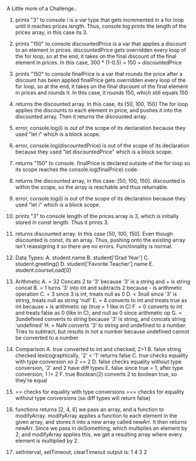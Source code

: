 A Little more of a Challenge..

1. prints "3" to console
i is a var type that gets incremented in a for loop until it reaches prices.length.
Thus, console.log prints the length of the prices array, in this case its 3.

2. prints "150" to console
discountedPrice is a var that applies a discount to an element in prices.
discountedPrice gets overridden every loop of the for loop, so at the end, it takes on the final
discount of the final element in prices. In this case, 300 * (1-0.5) = 150 = discountedPrice

3. prints "150" to console
finalPrice is a var that rounds the price after a discount has been applied
finalPrice gets overridden every loop of the for loop, so at the end, it takes on the final
discount of the final element in prices and rounds it.
In this case, it rounds 150, which still equals 150

4. returns the discounted array. In this case, its [50, 100, 150]
The for loop applies the discounts to each element in price, and pushes it into the discounted array.
Then it returns the discounted array.

5. error, console.log(i) is out of the scope of its declaration because they used "let i" which is
a block scope.

6. error, console.log(discountedPrice) is out of the scope of its declaration because they used
"let discountedPrice" which is a block scope.

7. returns "150" to console. finalPrice is declared outside of the for loop so its scope reaches
the console.log(finalPrice) code.

8. returns the discounted array, in this case: [50, 100, 150]. discounted is within the scope, so
the array is reachable and thus returnable.

9. error, console.log(i) is out of the scope of its declaration because they used "let i" which is
a block scope.

10. prints "3" to console
length of the prices array is 3, which is initially stored in const length. Thus it prints 3.

11. returns discounted array. In this case [50, 100, 150]. Even though discounted is const, its an
array. Thus, pushing onto the existing array isn't reassigning it so there are no errors. Functionality
is normal.


2. Data Types:
A. student.name
B. student['Grad Year']
C. student.greeting()
D. student['Favorite Teacher'].name
E. student.courseLoad[0]


3. Arithmetic
A. = 32
Concats 2 to '3' because '3' is a string and + is string concat
B. = 1
turns '3' into int and subtracts 2 because - is arithmetic operation
C. = 3
since 3 is int, treats null as 0
D. = 3null
since '3' is string, treats null as string 'null'
E. = 4
converts to int and treats true as int because + is arithmetic op (true = 1 like in C)
F. = 0
converts to int and treats false as 0 (like in C), and null as 0 since arithmetic op
G. = 3undefined
converts to string because '3' is string, and concats string 'undefined'
H. = NaN
converts '3' to string and undefined to a number. Tries to subtract, but results in not a number
because undefined cannot be converted to a number


4. Comparison
A. true
converted to int and checked, 2>1
B. false
string checked lexicographically, '2' < '1' returns false
C. true
checks equality with type conversion so 2 == 2
D. false
checks equality without type conversion, '2' and 2 have diff types
E. false
since true = 1, after type conversion, 1 != 2
F. true
Boolean(2) converts 2 to boolean true, so they're equal


5. == checks for equality with type conversions
=== checks for equality without type conversions (so diff types will return false)


7. functions
returns [2, 4, 6]
we pass an array, and a function to modifyArray.
modifyArray applies a function to each element in the given array, and stores it into a new
array called newArr. It then returns newArr.
Since we pass in doSomething, which multiplies an element by 2, and modifyArray applies this,
we get a resulting array where every element is multiplied by 2.


9. setInterval, setTimeout, clearTimeout
output is:
1
4
3
2
